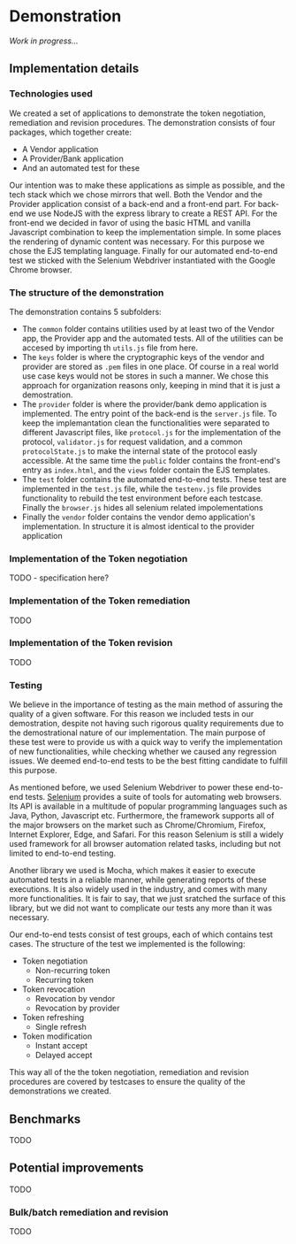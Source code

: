 # Demonstration

*Work in progress...*

## Implementation details

### Technologies used

We created a set of applications to demonstrate the token negotiation, remediation and revision procedures. The demonstration consists of four packages, which together create:

- A Vendor application
- A Provider/Bank application
- And an automated test for these

Our intention was to make these applications as simple as possible, and the tech stack which we chose mirrors that well. Both the Vendor and the Provider application consist of a back-end and a front-end part. For back-end we use NodeJS with the express library to create a REST API. For the front-end we decided in favor of using the basic HTML and vanilla Javascript combination to keep the implementation simple. In some places the rendering of dynamic content was necessary. For this purpose we chose the EJS templating language. Finally for our automated end-to-end test we sticked with the Selenium Webdriver instantiated with the Google Chrome browser.

### The structure of the demonstration

The demonstration contains 5 subfolders:

- The `common` folder contains utilities used by at least two of the Vendor app, the Provider app and the automated tests. All of the utilities can be accesed by importing th `utils.js` file from here.
- The `keys` folder is where the cryptographic keys of the vendor and provider are stored as `.pem` files in one place. Of course in a real world use case keys would not be stores in such a manner. We chose this approach for organization reasons only, keeping in mind that it is just a demostration.
- The `provider` folder is where the provider/bank demo application is implemented. The entry point of the back-end is the `server.js` file. To keep the implemantation clean the functionalities were separated to different Javascript files, like `protocol.js` for the implementation of the protocol, `validator.js` for request validation, and a common `protocolState.js` to make the internal state of the protocol easly accessible. At the same time the `public` folder contains the front-end's entry as `index.html`, and the `views` folder contain the EJS templates.
- The `test` folder contains the automated end-to-end tests. These test are implemented in the `test.js` file, while the `testenv.js` file provides functionality to rebuild the test environment before each testcase. Finally the `browser.js` hides all selenium related impolementations
- Finally the `vendor` folder contains the vendor demo application's implementation. In structure it is almost identical to the provider application

### Implementation of the Token negotiation

TODO - specification here?

### Implementation of the Token remediation

TODO

### Implementation of the Token revision

TODO

### Testing

We believe in the importance of testing as the main method of assuring the quality of a given software. For this reason we included tests in our demostration, despite not having such rigorous quality requirements due to the demostrational nature of our implementation. The main purpose of these test were to provide us with a quick way to verify the implementation of new functionalities, while checking whether we caused any regression issues. We deemed end-to-end tests to be the best fitting candidate to fulfill this purpose.

As mentioned before, we used Selenium Webdriver to power these end-to-end tests. [Selenium](https://www.selenium.dev/about/) provides a suite of tools for automating web browsers. Its API is available in a multitude of popular programming languages such as Java, Python, Javascript etc. Furthermore, the framework supports all of the major browsers on the market such as Chrome/Chromium, Firefox, Internet Explorer, Edge, and Safari. For this reason Selenium is still a widely used framework for all browser automation related tasks, including but not limited to end-to-end testing. 

Another library we used is Mocha, which makes it easier to execute automated tests in a reliable manner, while generating reports of these executions. It is also widely used in the industry, and comes with many more functionalities. It is fair to say, that we just sratched the surface of this library, but we did not want to complicate our tests any more than it was necessary.

Our end-to-end tests consist of test groups, each of which contains test cases. The structure of the test we implemented is the following:

- Token negotiation
    - Non-recurring token
    - Recurring token
- Token revocation
    - Revocation by vendor
    - Revocation by provider
- Token refreshing
    - Single refresh
- Token modification
    - Instant accept
    - Delayed accept

This way all of the the token negotiation, remediation and revision procedures are covered by testcases to ensure the quality of the demonstrations we created.

## Benchmarks

TODO

## Potential improvements

TODO

### Bulk/batch remediation and revision

TODO